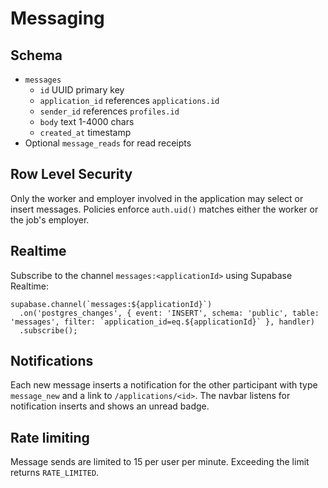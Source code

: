 # Messaging

## Schema

- `messages`
  - `id` UUID primary key
  - `application_id` references `applications.id`
  - `sender_id` references `profiles.id`
  - `body` text 1-4000 chars
  - `created_at` timestamp
- Optional `message_reads` for read receipts

## Row Level Security

Only the worker and employer involved in the application may select or insert messages.
Policies enforce `auth.uid()` matches either the worker or the job's employer.

## Realtime

Subscribe to the channel `messages:<applicationId>` using Supabase Realtime:

```
supabase.channel(`messages:${applicationId}`)
  .on('postgres_changes', { event: 'INSERT', schema: 'public', table: 'messages', filter: `application_id=eq.${applicationId}` }, handler)
  .subscribe();
```

## Notifications

Each new message inserts a notification for the other participant with type `message_new` and a link to `/applications/<id>`.
The navbar listens for notification inserts and shows an unread badge.

## Rate limiting

Message sends are limited to 15 per user per minute. Exceeding the limit returns `RATE_LIMITED`.
